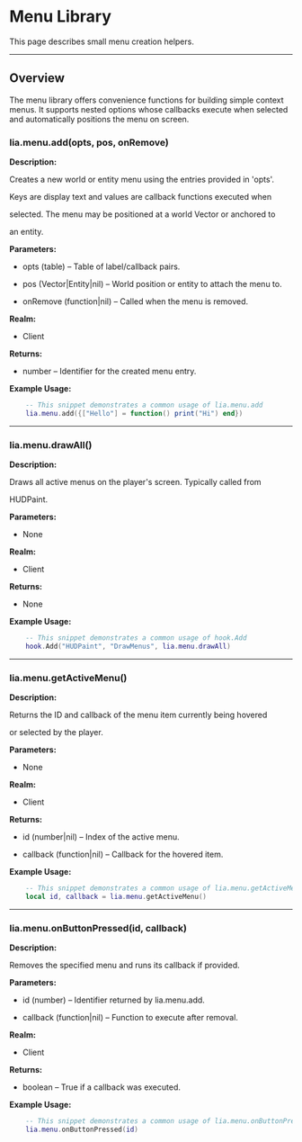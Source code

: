 # Menu Library


This page describes small menu creation helpers.


---


## Overview


The menu library offers convenience functions for building simple context menus. It supports nested options whose callbacks execute when selected and automatically positions the menu on screen.


### lia.menu.add(opts, pos, onRemove)

**Description:**


Creates a new world or entity menu using the entries provided in 'opts'.

Keys are display text and values are callback functions executed when

selected. The menu may be positioned at a world Vector or anchored to

an entity.


**Parameters:**


* opts (table) – Table of label/callback pairs.


* pos (Vector|Entity|nil) – World position or entity to attach the menu to.


* onRemove (function|nil) – Called when the menu is removed.


**Realm:**


* Client


**Returns:**


* number – Identifier for the created menu entry.


**Example Usage:**


```lua
    -- This snippet demonstrates a common usage of lia.menu.add
    lia.menu.add({["Hello"] = function() print("Hi") end})
```


---


### lia.menu.drawAll()

**Description:**


Draws all active menus on the player's screen. Typically called from

HUDPaint.


**Parameters:**


* None


**Realm:**


* Client


**Returns:**


* None


**Example Usage:**


```lua
    -- This snippet demonstrates a common usage of hook.Add
    hook.Add("HUDPaint", "DrawMenus", lia.menu.drawAll)
```


---


### lia.menu.getActiveMenu()

**Description:**


Returns the ID and callback of the menu item currently being hovered

or selected by the player.


**Parameters:**


* None


**Realm:**


* Client


**Returns:**


* id (number|nil) – Index of the active menu.


* callback (function|nil) – Callback for the hovered item.


**Example Usage:**


```lua
    -- This snippet demonstrates a common usage of lia.menu.getActiveMenu
    local id, callback = lia.menu.getActiveMenu()
```


---


### lia.menu.onButtonPressed(id, callback)

**Description:**


Removes the specified menu and runs its callback if provided.


**Parameters:**


* id (number) – Identifier returned by lia.menu.add.


* callback (function|nil) – Function to execute after removal.


**Realm:**


* Client


**Returns:**


* boolean – True if a callback was executed.


**Example Usage:**


```lua
    -- This snippet demonstrates a common usage of lia.menu.onButtonPressed
    lia.menu.onButtonPressed(id)
```

